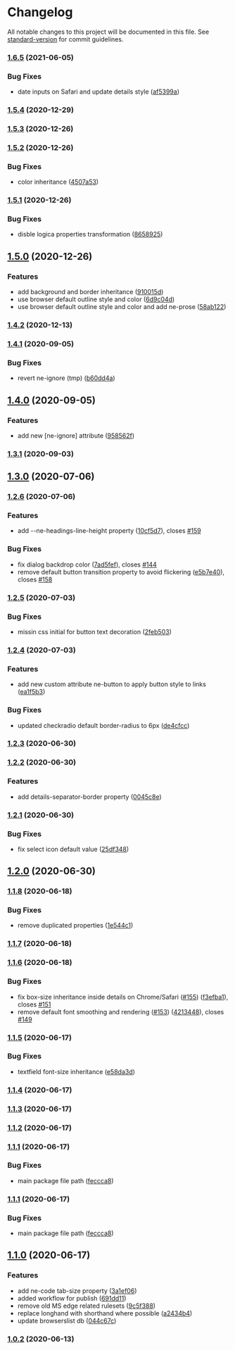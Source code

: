 # Changelog

All notable changes to this project will be documented in this file. See [standard-version](https://github.com/conventional-changelog/standard-version) for commit guidelines.

### [1.6.5](https://github.com/n-elements/core/compare/v1.5.4...v1.6.5) (2021-06-05)


### Bug Fixes

* date inputs on Safari and update details style ([af5399a](https://github.com/n-elements/core/commit/af5399a2d93dc74b7e47062603a19b50b681cd56))

### [1.5.4](https://github.com/n-elements/core/compare/v1.5.3...v1.5.4) (2020-12-29)

### [1.5.3](https://github.com/n-elements/core/compare/v1.5.2...v1.5.3) (2020-12-26)

### [1.5.2](https://github.com/n-elements/core/compare/v1.5.1...v1.5.2) (2020-12-26)


### Bug Fixes

* color inheritance ([4507a53](https://github.com/n-elements/core/commit/4507a537aab49759fe1a58e5cc46b2a26c3dc2bf))

### [1.5.1](https://github.com/n-elements/core/compare/v1.5.0...v1.5.1) (2020-12-26)


### Bug Fixes

* disble logica properties transformation ([8658925](https://github.com/n-elements/core/commit/86589253846153c29c33d8796eb0f230e127cd3e))

## [1.5.0](https://github.com/n-elements/core/compare/v1.4.2...v1.5.0) (2020-12-26)


### Features

* add background and border inheritance ([910015d](https://github.com/n-elements/core/commit/910015da71982e25a8714dabf861c076f0850cba))
* use browser default outline style and color ([6d9c04d](https://github.com/n-elements/core/commit/6d9c04d48d69a65d23f27e703f736b553b04e5ba))
* use browser default outline style and color and add ne-prose ([58ab122](https://github.com/n-elements/core/commit/58ab122af3c97a0b187e692621da232f36facdf9))

### [1.4.2](https://github.com/n-elements/core/compare/v1.4.1...v1.4.2) (2020-12-13)

### [1.4.1](https://github.com/n-elements/core/compare/v1.4.0...v1.4.1) (2020-09-05)


### Bug Fixes

* revert ne-ignore (tmp) ([b60dd4a](https://github.com/n-elements/core/commit/b60dd4a5faa2c0395c0720331b26c1dd58b1b33f))

## [1.4.0](https://github.com/n-elements/core/compare/v1.3.1...v1.4.0) (2020-09-05)


### Features

* add new [ne-ignore] attribute ([958562f](https://github.com/n-elements/core/commit/958562fbe5a2dccbe162f26b07dc60385a1b073a))

### [1.3.1](https://github.com/n-elements/core/compare/v1.3.0...v1.3.1) (2020-09-03)

## [1.3.0](https://github.com/n-elements/core/compare/v1.2.6...v1.3.0) (2020-07-06)

### [1.2.6](https://github.com/n-elements/core/compare/v1.2.5...v1.2.6) (2020-07-06)


### Features

* add --ne-headings-line-height property ([10cf5d7](https://github.com/n-elements/core/commit/10cf5d7eb44061ec037637af00be06c58af6e448)), closes [#159](https://github.com/n-elements/core/issues/159)


### Bug Fixes

* fix dialog backdrop color ([7ad5fef](https://github.com/n-elements/core/commit/7ad5fef42ec91ebeb56c2b9dcc8b5feb102609dc)), closes [#144](https://github.com/n-elements/core/issues/144)
* remove default button transition property to avoid flickering ([e5b7e40](https://github.com/n-elements/core/commit/e5b7e402b2035ce1f41ed470f1c419e061ba6895)), closes [#158](https://github.com/n-elements/core/issues/158)

### [1.2.5](https://github.com/n-elements/core/compare/v1.2.4...v1.2.5) (2020-07-03)


### Bug Fixes

* missin css initial for button text decoration ([2feb503](https://github.com/n-elements/core/commit/2feb503017fe6c5a36371486b38ba4155d24b24d))

### [1.2.4](https://github.com/n-elements/core/compare/v1.2.3...v1.2.4) (2020-07-03)


### Features

* add new custom attribute ne-button to apply button style to links ([ea1f5b3](https://github.com/n-elements/core/commit/ea1f5b3ad925e567687c07014d6a9bc8d4e637e4))


### Bug Fixes

* updated checkradio default border-radius to 6px ([de4cfcc](https://github.com/n-elements/core/commit/de4cfcc6cb2e4ded6980a2ee492cd51596ae9466))

### [1.2.3](https://github.com/n-elements/core/compare/v1.2.2...v1.2.3) (2020-06-30)

### [1.2.2](https://github.com/n-elements/core/compare/v1.2.1...v1.2.2) (2020-06-30)


### Features

* add details-separator-border property ([0045c8e](https://github.com/n-elements/core/commit/0045c8ea941139f4a4c5c34d438d5899e09c5d57))

### [1.2.1](https://github.com/n-elements/core/compare/v1.2.0...v1.2.1) (2020-06-30)


### Bug Fixes

* fix select icon default value ([25df348](https://github.com/n-elements/core/commit/25df34820442edefb96bf32945cf5fc9c7fcc942))

## [1.2.0](https://github.com/n-elements/core/compare/v1.1.8...v1.2.0) (2020-06-30)

### [1.1.8](https://github.com/n-elements/core/compare/v1.1.7...v1.1.8) (2020-06-18)


### Bug Fixes

* remove duplicated properties ([1e544c1](https://github.com/n-elements/core/commit/1e544c155ee6a146994e2a8315d811d32a0d3de6))

### [1.1.7](https://github.com/n-elements/core/compare/v1.1.6...v1.1.7) (2020-06-18)

### [1.1.6](https://github.com/n-elements/core/compare/v1.1.5...v1.1.6) (2020-06-18)


### Bug Fixes

* fix box-size inheritance inside details on Chrome/Safari ([#155](https://github.com/n-elements/core/issues/155)) ([f3efba1](https://github.com/n-elements/core/commit/f3efba18c6156c149aaae8165a6969f7cc19f565)), closes [#151](https://github.com/n-elements/core/issues/151)
* remove default font smoothing and rendering ([#153](https://github.com/n-elements/core/issues/153)) ([4213448](https://github.com/n-elements/core/commit/421344811f4514b9c45a35c669365988a5099e6b)), closes [#149](https://github.com/n-elements/core/issues/149)

### [1.1.5](https://github.com/n-elements/core/compare/v1.1.4...v1.1.5) (2020-06-17)


### Bug Fixes

* textfield font-size inheritance ([e58da3d](https://github.com/n-elements/core/commit/e58da3d544a7867fdfb4a58daf75a015c663e2b8))

### [1.1.4](https://github.com/n-elements/core/compare/v1.1.3...v1.1.4) (2020-06-17)

### [1.1.3](https://github.com/n-elements/core/compare/v1.1.2...v1.1.3) (2020-06-17)

### [1.1.2](https://github.com/n-elements/core/compare/v1.1.1...v1.1.2) (2020-06-17)

### [1.1.1](https://github.com/n-elements/core/compare/v1.1.0...v1.1.1) (2020-06-17)


### Bug Fixes

* main package file path ([feccca8](https://github.com/n-elements/core/commit/feccca82ded82dca678cb4ebea476e4f13dee641))

### [1.1.1](https://github.com/n-elements/core/compare/v1.1.0...v1.1.1) (2020-06-17)


### Bug Fixes

* main package file path ([feccca8](https://github.com/n-elements/core/commit/feccca82ded82dca678cb4ebea476e4f13dee641))

## [1.1.0](https://github.com/n-elements/core/compare/v1.0.2...v1.1.0) (2020-06-17)


### Features

* add ne-code tab-size property ([3a1ef06](https://github.com/n-elements/core/commit/3a1ef06ef229907a5e8e4164690776a157c9655e))
* added workflow for publish ([691dd11](https://github.com/n-elements/core/commit/691dd11ed6108c947910f82dc9de18cb1228e244))
* remove old MS edge related rulesets ([9c5f388](https://github.com/n-elements/core/commit/9c5f388fac9893cf5b4fa1055aadb701866f7389))
* replace longhand with shorthand where possible ([a2434b4](https://github.com/n-elements/core/commit/a2434b40237bcabe0422f04b1b598fed2efcff67))
* update browserslist db ([044c67c](https://github.com/n-elements/core/commit/044c67cd15519ccfc1be850350418cf3612f1790))

### [1.0.2](https://github.com/n-elements/core/compare/v1.0.1...v1.0.2) (2020-06-13)
